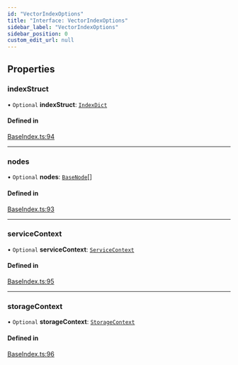 ```yaml
---
id: "VectorIndexOptions"
title: "Interface: VectorIndexOptions"
sidebar_label: "VectorIndexOptions"
sidebar_position: 0
custom_edit_url: null
---
```


## Properties

### indexStruct

• `Optional` **indexStruct**: [`IndexDict`](../classes/IndexDict.md)

#### Defined in

[BaseIndex.ts:94](https://github.com/run-llama/LlamaIndexTS/blob/b6b2598/packages/core/src/BaseIndex.ts#L94)

___

### nodes

• `Optional` **nodes**: [`BaseNode`](../classes/BaseNode.md)[]

#### Defined in

[BaseIndex.ts:93](https://github.com/run-llama/LlamaIndexTS/blob/b6b2598/packages/core/src/BaseIndex.ts#L93)

___

### serviceContext

• `Optional` **serviceContext**: [`ServiceContext`](ServiceContext.md)

#### Defined in

[BaseIndex.ts:95](https://github.com/run-llama/LlamaIndexTS/blob/b6b2598/packages/core/src/BaseIndex.ts#L95)

___

### storageContext

• `Optional` **storageContext**: [`StorageContext`](StorageContext.md)

#### Defined in

[BaseIndex.ts:96](https://github.com/run-llama/LlamaIndexTS/blob/b6b2598/packages/core/src/BaseIndex.ts#L96)
